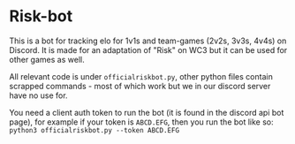 # Risk-bot

This is a bot for tracking elo for 1v1s and team-games (2v2s, 3v3s, 4v4s) on Discord. It is made for an adaptation of "Risk" on WC3 but it can be used for other games as well. 

All relevant code is under `officialriskbot.py`, other python files contain scrapped commands - most of which work but we in our discord server have no use for.

You need a client auth token to run the bot (it is found in the discord api bot page), for example if your token is `ABCD.EFG`, then you run the bot like so:
`python3 officialriskbot.py --token ABCD.EFG`
